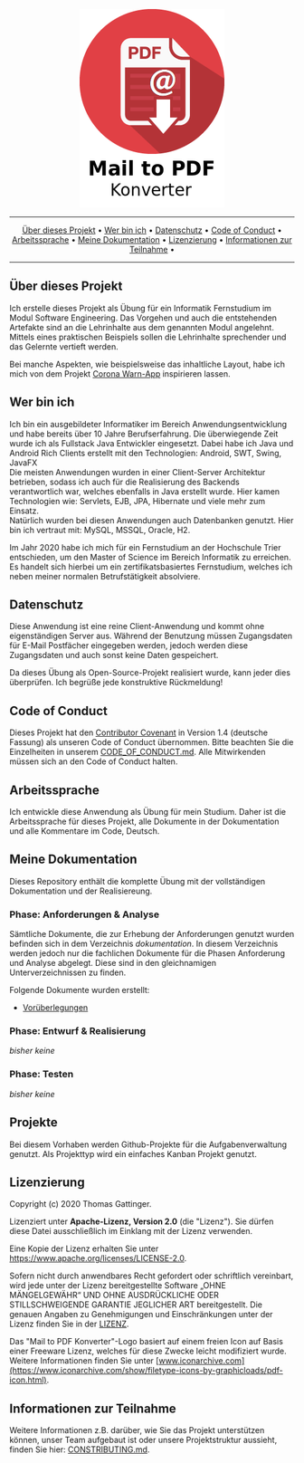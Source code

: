 <p align="center">
 <img src="https://raw.githubusercontent.com/morrigan-dev/mail-to-pdf/master/dokumentation/images/mailtopdf-logo_transparent.png" width="256">
</p>

<hr />
<p align="center">
    <a href="#über-dieses-projekt">Über dieses Projekt</a> • 
    <a href="#wer-bin-ich">Wer bin ich</a> •
    <a href="#datenschutz">Datenschutz</a> •
    <a href="#code-of-conduct">Code of Conduct</a> •
    <a href="#arbeitssprache">Arbeitssprache</a> •
    <a href="#meine-dokumentation">Meine Dokumentation</a> •
    <a href="#lizenzierung">Lizenzierung</a> •
    <a href="#informationen-zur-teilnahme">Informationen zur Teilnahme</a> •
</p>
<hr />

## Über dieses Projekt

Ich erstelle dieses Projekt als Übung für ein Informatik Fernstudium im Modul Software Engineering. Das Vorgehen und 
auch die entstehenden Artefakte sind an die Lehrinhalte aus dem genannten Modul angelehnt. Mittels eines praktischen 
Beispiels sollen die Lehrinhalte sprechender und das Gelernte vertieft werden.

Bei manche Aspekten, wie beispielsweise das inhaltliche Layout, habe ich mich von dem 
Projekt [Corona Warn-App](https://github.com/corona-warn-app/cwa-documentation) inspirieren lassen.

## Wer bin ich

Ich bin ein ausgebildeter Informatiker im Bereich Anwendungsentwicklung und habe bereits über 10 Jahre Berufserfahrung.
Die überwiegende Zeit wurde ich als Fullstack Java Entwickler eingesetzt. Dabei habe ich Java und Android Rich Clients 
erstellt mit den Technologien: Android, SWT, Swing, JavaFX<br />
Die meisten Anwendungen wurden in einer Client-Server Architektur betrieben, sodass ich auch für die Realisierung des
Backends verantwortlich war, welches ebenfalls in Java erstellt wurde. Hier kamen Technologien wie: Servlets, EJB, JPA,
Hibernate und viele mehr zum Einsatz.<br />
Natürlich wurden bei diesen Anwendungen auch Datenbanken genutzt. Hier bin ich vertraut mit: MySQL, MSSQL, Oracle, H2.   

Im Jahr 2020 habe ich mich für ein Fernstudium an der Hochschule Trier entschieden, um den Master of Science im Bereich
Informatik zu erreichen. Es handelt sich hierbei um ein zertifikatsbasiertes Fernstudium, welches ich neben meiner normalen
Betrufstätigkeit absolviere.

## Datenschutz

Diese Anwendung ist eine reine Client-Anwendung und kommt ohne eigenständigen Server aus. Während der Benutzung müssen 
Zugangsdaten für E-Mail Postfächer eingegeben werden, jedoch werden diese Zugangsdaten und auch sonst keine Daten 
gespeichert.

Da dieses Übung als Open-Source-Projekt realisiert wurde, kann jeder dies überprüfen. 
Ich begrüße jede konstruktive Rückmeldung!

## Code of Conduct

Dieses Projekt hat den [Contributor Covenant](https://www.contributor-covenant.org/) in Version 1.4 (deutsche Fassung) 
als unseren Code of Conduct übernommen. Bitte beachten Sie die Einzelheiten in unserem 
[CODE_OF_CONDUCT.md](CODE_OF_CONDUCT.md). Alle Mitwirkenden müssen sich an den Code of Conduct halten.

## Arbeitssprache

Ich entwickle diese Anwendung als Übung für mein Studium. Daher ist die Arbeitssprache für dieses Projekt, 
alle Dokumente in der Dokumentation und alle Kommentare im Code, Deutsch.

## Meine Dokumentation

Dieses Repository enthält die komplette Übung mit der vollständigen Dokumentation und der Realisiereung.

### Phase: Anforderungen & Analyse

Sämtliche Dokumente, die zur Erhebung der Anforderungen genutzt wurden befinden sich in dem Verzeichnis _dokumentation_.
In diesem Verzeichnis werden jedoch nur die fachlichen Dokumente für die Phasen Anforderung und Analyse abgelegt. 
Diese sind in den gleichnamigen Unterverzeichnissen zu finden.

Folgende Dokumente wurden erstellt:
<!-- TODO Neue Dokumente hier verlinken -->

* [Vorüberlegungen](dokumentation/anforderungen/Vorueberlegungen.md)

### Phase: Entwurf & Realisierung
<!-- TODO Prüfen, ob eine Realisierung der technischen Dokumentation mittels maven sites auf github möglich ist -->
_bisher keine_

### Phase: Testen
<!-- 
TODO
* Unterscheidung zwischen fachlichen Akzeptanztests und technischen Tests wie Unit und Integration
* Klären  
-->
_bisher keine_

## Projekte

Bei diesem Vorhaben werden Github-Projekte für die Aufgabenverwaltung genutzt. Als Projekttyp wird ein einfaches 
Kanban Projekt genutzt.

## Lizenzierung

Copyright (c) 2020 Thomas Gattinger.

Lizenziert unter **Apache-Lizenz, Version 2.0** (die "Lizenz"). Sie dürfen diese Datei ausschließlich im Einklang mit 
der Lizenz verwenden.

Eine Kopie der Lizenz erhalten Sie unter https://www.apache.org/licenses/LICENSE-2.0.

Sofern nicht durch anwendbares Recht gefordert oder schriftlich vereinbart, wird jede unter der Lizenz bereitgestellte 
Software „OHNE MÄNGELGEWÄHR“ UND OHNE AUSDRÜCKLICHE ODER STILLSCHWEIGENDE GARANTIE JEGLICHER ART bereitgestellt. 
Die genauen Angaben zu Genehmigungen und Einschränkungen unter der Lizenz finden Sie in der [LIZENZ](LICENSE).

Das "Mail to PDF Konverter"-Logo basiert auf einem freien Icon auf Basis einer Freeware Lizenz, welches für diese 
Zwecke leicht modifiziert wurde. Weitere Informationen finden Sie unter 
[www.iconarchive.com](https://www.iconarchive.com/show/filetype-icons-by-graphicloads/pdf-icon.html).

## Informationen zur Teilnahme

Weitere Informationen z.B. darüber, wie Sie das Projekt unterstützen können, unser Team aufgebaut ist oder unsere 
Projektstruktur aussieht, finden Sie hier: [CONSTRIBUTING.md](CONSTRIBUTING.md).
